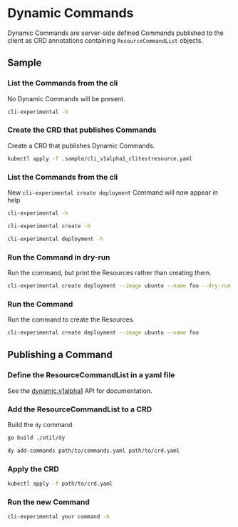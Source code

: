 # Dynamic Commands

Dynamic Commands are server-side defined Commands published to the client as CRD annotations containing
`ResourceCommandList` objects.

## Sample

### List the Commands from the cli

No Dynamic Commands will be present.

```bash
cli-experimental -h
```

### Create the CRD that publishes Commands

Create a CRD that publishes Dynamic Commands.

```bash
kubectl apply -f .sample/cli_v1alpha1_clitestresource.yaml
```

### List the Commands from the cli

New `cli-experimental create deployment` Command will now appear in help

```bash
cli-experimental -h
```

```bash
cli-experimental create -h
```

```bash
cli-experimental deployment -h
```

### Run the Command in dry-run

Run the command, but print the Resources rather than creating them.

```bash
cli-experimental create deployment --image ubuntu --name foo --dry-run
```

### Run the Command

Run the command to create the Resources.

```bash
cli-experimental create deployment --image ubuntu --name foo
```

## Publishing a Command

### Define the ResourceCommandList in a yaml file

See the [dynamic.v1alpha1](../../internal/pkg/apis/dynamic/v1alpha1/types.go) API for documentation.

### Add the ResourceCommandList to a CRD

Build the `dy` command

```bash
go build ./util/dy
```

```bash
dy add-commands path/to/commands.yaml path/to/crd.yaml
```

### Apply the CRD

```bash
kubectl apply -f path/to/crd.yaml
```

### Run the new Command

```bash
cli-experimental your command -h
```
